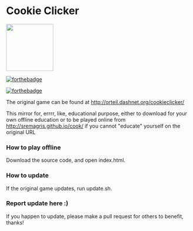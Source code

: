# Cookie Clicker

<img src="img/perfectCookie.png" width="128">

[![forthebadge](https://forthebadge.com/images/badges/built-with-grammas-recipe.svg)](https://forthebadge.com)

[![forthebadge](https://forthebadge.com/images/badges/does-not-contain-treenuts.svg)](https://forthebadge.com)

The original game can be found at http://orteil.dashnet.org/cookieclicker/

This mirror for, errrr, like, educational purpose, either to download for your own offline education or to be played online from http://sremagris.github.io/cook/ if you cannot "educate" yourself on the original URL

### How to play offline

Download the source code, and open index.html.

### How to update

If the original game updates, run update.sh.

### Report update here :)

If you happen to update, please make a pull request for others to benefit, thanks!
